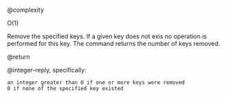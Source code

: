 @complexity

O(1)


Remove the specified keys. If a given key does not exis
no operation is performed for this key. The command returns the number of
keys removed.

@return

@integer-reply, specifically:

    an integer greater than 0 if one or more keys were removed
    0 if none of the specified key existed
